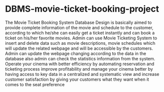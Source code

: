 # DBMS-movie-ticket-booking-project
The Movie Ticket Booking System Database Design is basically aimed to provide complete information of the movie and schedule to the customer, according to which he/she can easily get a ticket instantly and can book a ticket on his/her favorite movies. Admin can use Movie Ticketing System to insert and delete data such as movie descriptions, movie schedules which will update the related webpage and will be accessible by the customers. Admin can update the webpage changing according to the data in the database also admin can check the statistics information from the system. Operate your cinema with better efficiency by automating reservation and ticketing process improve profitability and manage your cinema better by having access to key data in a centralized and systematic view and increase customer satisfaction by giving your customers what they want when it comes to the seat preference
